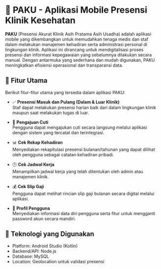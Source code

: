 # 📱 PAKU - Aplikasi Mobile Presensi Klinik Kesehatan

**PAKU** (Presensi Akurat Klinik Asih Pratama Asih Usadha) adalah aplikasi mobile yang dikembangkan untuk memudahkan tenaga medis dan staf dalam melakukan manajemen kehadiran serta administrasi personal di lingkungan klinik.
Aplikasi ini dirancang untuk mendigitalisasi proses presensi dan informasi kepegawaian yang sebelumnya dilakukan secara manual. Dengan antarmuka yang sederhana dan mudah digunakan, PAKU meningkatkan efisiensi operasional dan transparansi data.

## 🚀 Fitur Utama

Berikut fitur-fitur utama yang tersedia dalam aplikasi PAKU:

- ✅ **Presensi Masuk dan Pulang (Dalam & Luar Klinik)**  
  Staf dapat melakukan presensi harian baik dari dalam lingkungan klinik maupun saat melakukan tugas di luar.

- 📆 **Pengajuan Cuti**  
  Pengguna dapat mengajukan cuti secara langsung melalui aplikasi dengan sistem yang tercatat dan terintegrasi.

- 📊 **Cek Rekap Kehadiran**  
  Menyediakan rekapitulasi presensi bulanan/tahunan yang dapat dilihat oleh pengguna sebagai catatan kehadiran pribadi.

- 🕒 **Cek Jadwal Kerja**  
  Menampilkan jadwal kerja yang telah ditentukan oleh admin atau manajemen klinik.

- 💰 **Cek Slip Gaji**  
  Pengguna dapat melihat rincian slip gaji bulanan secara digital melalui aplikasi.

- 👤 **Profil Pengguna**  
  Menyediakan informasi data diri pengguna serta fitur untuk mengganti password akun secara mandiri.

## 📱 Teknologi yang Digunakan

- Platform: Android Studio (Kotlin)
- Backend/API: Node.js
- Database: MySQL
- Location: Geolocation untuk validasi presensi
